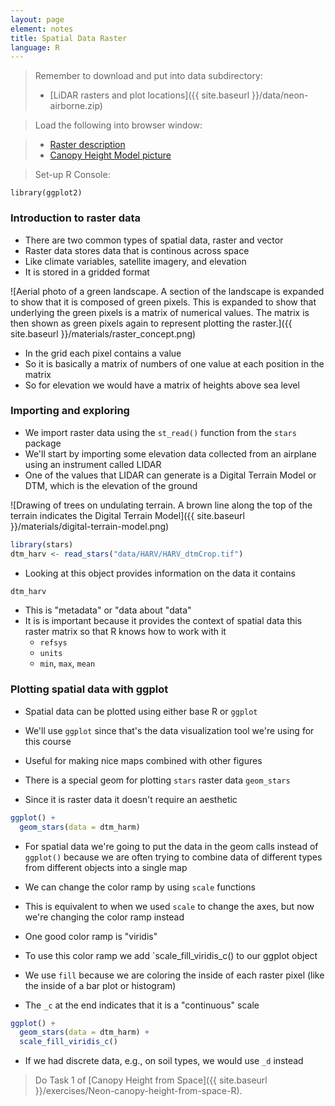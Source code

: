 ```yaml
---
layout: page
element: notes
title: Spatial Data Raster
language: R
--- 
```


> Remember to download and put into data subdirectory:
>
> * [LiDAR rasters and plot locations]({{ site.baseurl }}/data/neon-airborne.zip)

> Load the following into browser window:

> * [Raster description](https://datacarpentry.org/organization-geospatial/01-intro-raster-data/)
> * [Canopy Height Model picture](https://datacarpentry.org/r-raster-vector-geospatial/images/dc-spatial-raster/lidarTree-height.png)

> Set-up R Console:

```
library(ggplot2)
```

### Introduction to raster data

* There are two common types of spatial data, raster and vector
* Raster data stores data that is continous across space
* Like climate variables, satellite imagery, and elevation
* It is stored in a gridded format

![Aerial photo of a green landscape.
A section of the landscape is expanded to show that it is composed of green pixels.
This is expanded to show that underlying the green pixels is a matrix of numerical values.
The matrix is then shown as green pixels again to represent plotting the raster.]({{ site.baseurl }}/materials/raster_concept.png)

* In the grid each pixel contains a value
* So it is basically a matrix of numbers of one value at each position in the matrix
* So for elevation we would have a matrix of heights above sea level

### Importing and exploring

* We import raster data using the `st_read()` function from the `stars` package
* We'll start by importing some elevation data collected from an airplane using an instrument called LIDAR
* One of the values that LIDAR can generate is a Digital Terrain Model or DTM, which is the elevation of the ground

![Drawing of trees on undulating terrain.
A brown line along the top of the terrain indicates the Digital Terrain Model]({{ site.baseurl }}/materials/digital-terrain-model.png)

```r
library(stars)
dtm_harv <- read_stars("data/HARV/HARV_dtmCrop.tif")
```

* Looking at this object provides information on the data it contains

```r
dtm_harv
```

* This is "metadata" or "data about "data"
* It is is important because it provides the context of spatial data this raster matrix so that R knows how to work with it
    * `refsys`
    * `units`
    * `min`, `max`, `mean`


### Plotting spatial data with ggplot

* Spatial data can be plotted using either base R or `ggplot`
* We'll use `ggplot` since that's the data visualization tool we're using for this course
* Useful for making nice maps combined with other figures

* There is a special geom for plotting `stars` raster data `geom_stars`
* Since it is raster data it doesn't require an aesthetic

```r
ggplot() +
  geom_stars(data = dtm_harm)
```

* For spatial data we're going to put the data in the geom calls instead of `ggplot()` because we are often trying to combine data of different types from different objects into a single map

* We can change the color ramp by using `scale` functions
* This is equivalent to when we used `scale` to change the axes, but now we're changing the color ramp instead
* One good color ramp is "viridis"
* To use this color ramp we add `scale_fill_viridis_c() to our ggplot object
* We use `fill` because we are coloring the inside of each raster pixel (like the inside of a bar plot or histogram)
* The `_c` at the end indicates that it is a "continuous" scale

```r
ggplot() +
  geom_stars(data = dtm_harm) +
  scale_fill_viridis_c()
```

* If we had discrete data, e.g., on soil types, we would use `_d` instead

> Do Task 1 of [Canopy Height from Space]({{ site.baseurl }}/exercises/Neon-canopy-height-from-space-R).
